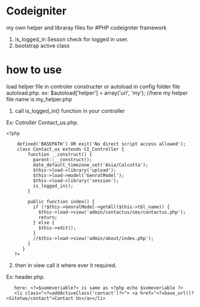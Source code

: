 # Codeigniter
my own helper and libraray files for #PHP codeigniter framework
1) is_logged_in Sesson check for logged in user.
2) bootstrap active class

# how to use
 load helper file in controler constructer or autoload in config folder file autoload.php.
 ex: $autoload['helper'] = array('url', 'my'); //here my helper file name is my_helper.php 
 
1) call is_logged_in() function in your controller

  Ex: Cotroller Contact_us.php.

    
    <?php
        
        defined('BASEPATH') OR exit('No direct script access allowed');
        class Contact_us extends CI_Controller {
            function __construct() {
              parent::__construct();
              date_default_timezone_set('Asia/Calcutta');
              $this->load->library('upload');
              $this->load->model('GenralModel');
              $this->load->library('session');
              is_logged_in();
            } 
            
            public function index() {
              if (!$this->GenralModel->getAll($this->tbl_name)) {
                $this->load->view('admin/contactus/cms/contactus.php');
                return;
              } else {
                $this->edit();
              }
              //$this->load->view('admin/about/index.php');
            }
          }
       ?>
       
2) then in view call it where ever it required.

  Ex: header.php.
  
  
       here: <?=$someveriable?> is same as <?php echo $someveriable ?>
       <li class="<?=addActiveClass('contact')?>"> <a href="<?=base_url()?>Sitetwo/contact">Contact Us</a></li>
